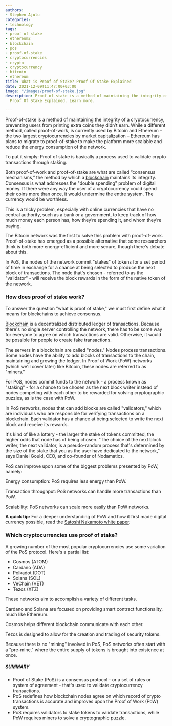 ```yaml
---
authors:
- Stephen Ajulu
categories:
- technology
tags:
- proof of stake
- ethereum2
- blockchain
- pos
- proof-of-stake
- cryptocurrencies
- crypto
- cryptocurrency
- bitcoin
- ethereum
title: What is Proof of Stake? Proof Of Stake Explained
date: 2021-12-09T11:47:00+03:00
image: "/images/proof-of-stake.jpg"
description: Proof-of-stake is a method of maintaining the integrity of a cryptocurrency.
  Proof Of Stake Explained. Learn more.

---
```

Proof-of-stake is a method of maintaining the integrity of a cryptocurrency, preventing users from printing extra coins they didn’t earn. While a different method, called proof-of-work, is currently used by Bitcoin and Ethereum – the two largest cryptocurrencies by market capitalization – Ethereum has plans to migrate to proof-of-stake to make the platform more scalable and reduce the energy consumption of the network.

To put it simply: Proof of stake is basically a process used to validate crypto transactions through staking.

Both proof-of-work and proof-of-stake are what are called “consensus mechanisms,” the method by which a [blockchain](https://stephenajulu.com/blog/what-is-blockchain-how-does-it-work-blockchain-explained/) maintains its integrity. Consensus is what addresses the "double spending" problem of digital money. If there were any way the user of a cryptocurrency could spend their coins more than once, it would undermine the entire system. The currency would be worthless.

This is a tricky problem, especially with online currencies that have no central authority, such as a bank or a government, to keep track of how much money each person has, how they’re spending it, and whom they’re paying.

The Bitcoin network was the first to solve this problem with proof-of-work. Proof-of-stake has emerged as a possible alternative that some researchers think is both more energy-efficient and more secure, though there's debate about this.

In PoS, the nodes of the network commit "stakes" of tokens for a set period of time in exchange for a chance at being selected to produce the next block of transactions. The node that's chosen - referred to as the "validator" - will receive the block rewards in the form of the native token of the network.

### How does proof of stake work?

To answer the question "what is proof of stake," we must first define what it means for blockchains to achieve consensus.

[Blockchain](https://stephenajulu.com/blog/what-is-blockchain-how-does-it-work-blockchain-explained/) is a decentralized distributed ledger of transactions. Because there's no single server controlling the network, there has to be some way for everyone to agree on which transactions are valid. Otherwise, it would be possible for people to create fake transactions.

The servers in a blockchain are called "nodes." Nodes process transactions. Some nodes have the ability to add blocks of transactions to the chain, maintaining and growing the ledger. In Proof of Work (PoW) networks (which we'll cover later) like Bitcoin, these nodes are referred to as "miners."

For PoS, nodes commit funds to the network - a process known as "staking" - for a chance to be chosen as the next block writer instead of nodes competing with each other to be rewarded for solving cryptographic puzzles, as is the case with PoW.

In PoS networks, nodes that can add blocks are called "validators," which are individuals who are responsible for verifying transactions on a blockchain. Each validator has a chance at being selected to write the next block and receive its rewards.

It's kind of like a lottery - the larger the stake of tokens committed, the higher odds that node has of being chosen. "The choice of the next block writer, the next validator, is a pseudo-random process that's determined by the size of the stake that you as the user have dedicated to the network," says Daniel Gould, CEO, and co-founder of Nodamatics.

PoS can improve upon some of the biggest problems presented by PoW, namely:

Energy consumption: PoS requires less energy than PoW.

Transaction throughput: PoS networks can handle more transactions than PoW.

Scalability: PoS networks can scale more easily than PoW networks.

**A quick tip:** For a deeper understanding of PoW and how it first made digital currency possible, read the [Satoshi Nakamoto white paper](https://bitcoin.org/bitcoin.pdf).

### Which cryptocurrencies use proof of stake?

A growing number of the most popular cryptocurrencies use some variation of the PoS protocol. Here's a partial list:

* Cosmos (ATOM)
* Cardano (ADA)
* Polkadot (DOT)
* Solana (SOL)
* VeChain (VET)
* Tezos (XTZ)

These networks aim to accomplish a variety of different tasks.

Cardano and Solana are focused on providing smart contract functionality, much like Ethereum.

Cosmos helps different blockchain communicate with each other.

Tezos is designed to allow for the creation and trading of security tokens.

Because there is no "mining" involved in PoS, PoS networks often start with a "pre-mine," where the entire supply of tokens is brought into existence at once.

##### **SUMMARY**

* Proof of Stake (PoS) is a consensus protocol - or a set of rules or system of agreement - that's used to validate cryptocurrency transactions.
* PoS redefines how blockchain nodes agree on which record of crypto transactions is accurate and improves upon the Proof of Work (PoW) system.
* PoS requires validators to stake tokens to validate transactions, while PoW requires miners to solve a cryptographic puzzle.
